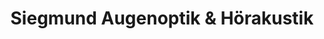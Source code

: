 ---
title: "Siegmund Augenoptik & Hörakustik"
url: /pattensen/siegmund-augenoptik-und-hoerakustik/
shop: Hörgeräte
---
